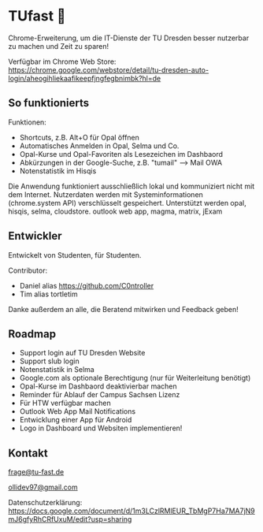 # TUfast 🚀
Chrome-Erweiterung, um die IT-Dienste der TU Dresden besser nutzerbar zu machen und Zeit zu sparen!

Verfügbar im Chrome Web Store: https://chrome.google.com/webstore/detail/tu-dresden-auto-login/aheogihliekaafikeepfjngfegbnimbk?hl=de

## So funktionierts
Funktionen:
 - Shortcuts, z.B. Alt+O für Opal öffnen
 - Automatisches Anmelden in Opal, Selma und Co.
 - Opal-Kurse und Opal-Favoriten als Lesezeichen im Dashbaord
 - Abkürzungen in der Google-Suche, z.B. "tumail" --> Mail OWA
 - Notenstatistik im Hisqis
 
Die Anwendung funktioniert ausschließlich lokal und kommuniziert nicht mit dem Internet. Nutzerdaten werden mit Systeminformationen (chrome.system API) verschlüsselt gespeichert. Unterstützt werden opal, hisqis, selma, cloudstore. outlook web app, magma, matrix, jExam

## Entwickler
Entwickelt von Studenten, für Studenten.

Contributor:
- Daniel alias https://github.com/C0ntroller
- Tim alias tortletim

Danke außerdem an alle, die Beratend mitwirken und Feedback geben!

## Roadmap
- Support login auf TU Dresden Website
- Support slub login
- Notenstatistik in Selma
- Google.com als optionale Berechtigung (nur für Weiterleitung benötigt)
- Opal-Kurse im Dashbaord deaktivierbar machen
- Reminder für Ablauf der Campus Sachsen Lizenz
- Für HTW verfügbar machen
- Outlook Web App Mail Notifications
- Entwicklung einer App für Android
- Logo in Dashboard und Websiten implementieren!

## Kontakt
frage@tu-fast.de

ollidev97@gmail.com


Datenschutzerklärung: https://docs.google.com/document/d/1m3LCzlRMlEUR_TbMgP7Ha7MA7jN9mJ6gfyRhCRfUxuM/edit?usp=sharing
